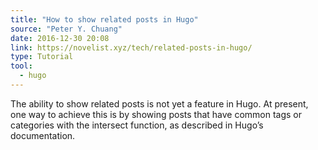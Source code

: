 ```yaml
---
title: "How to show related posts in Hugo"
source: "Peter Y. Chuang"
date: 2016-12-30 20:08
link: https://novelist.xyz/tech/related-posts-in-hugo/
type: Tutorial
tool:
  - hugo
---
```

The ability to show related posts is not yet a feature in Hugo. At present, one way to achieve this is by showing posts that have common tags or categories with the intersect function, as described in Hugo’s documentation.





